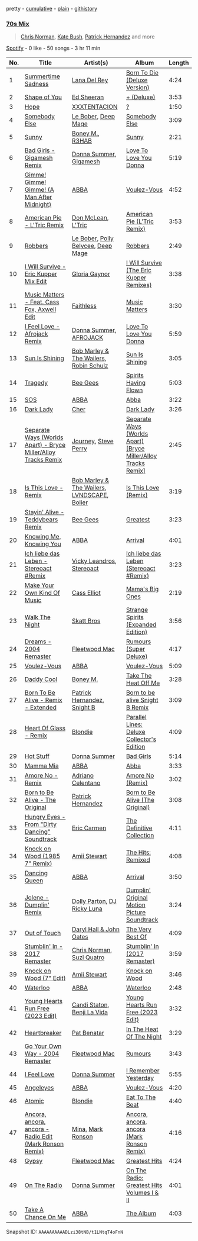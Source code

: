 pretty - [cumulative](/playlists/cumulative/37i9dQZF1EQpVaHRDcozEz.md) - [plain](/playlists/plain/37i9dQZF1EQpVaHRDcozEz) - [githistory](https://github.githistory.xyz/mdn522/spotify-playlist-archive/blob/main/playlists/plain/37i9dQZF1EQpVaHRDcozEz)

### [70s Mix](https://open.spotify.com/playlist/37i9dQZF1EQpVaHRDcozEz)

> <a href=spotify:playlist:37i9dQZF1EIVlnDC5xWPDU>Chris Norman</a>, <a href=spotify:playlist:37i9dQZF1EIUtjlWmpmtW5>Kate Bush</a>, <a href=spotify:playlist:37i9dQZF1EIZImI1FWIDar>Patrick Hernandez</a> and more

[Spotify](https://open.spotify.com/user/spotify) - 0 like - 50 songs - 3 hr 11 min

| No. | Title | Artist(s) | Album | Length |
|---|---|---|---|---|
| 1 | [Summertime Sadness](https://open.spotify.com/track/1FEiijYPJtyswChfcpv3p0) | [Lana Del Rey](https://open.spotify.com/artist/00FQb4jTyendYWaN8pK0wa) | [Born To Die \(Deluxe Version\)](https://open.spotify.com/album/2GGstjn2lepcltXd21I24t) | 4:24 |
| 2 | [Shape of You](https://open.spotify.com/track/7qiZfU4dY1lWllzX7mPBI3) | [Ed Sheeran](https://open.spotify.com/artist/6eUKZXaKkcviH0Ku9w2n3V) | [÷ \(Deluxe\)](https://open.spotify.com/album/3T4tUhGYeRNVUGevb0wThu) | 3:53 |
| 3 | [Hope](https://open.spotify.com/track/2ZRo7axmMPeSVUvDbGkJah) | [XXXTENTACION](https://open.spotify.com/artist/15UsOTVnJzReFVN1VCnxy4) | [?](https://open.spotify.com/album/2Ti79nwTsont5ZHfdxIzAm) | 1:50 |
| 4 | [Somebody Else](https://open.spotify.com/track/2bb9Dg1De0s8yzWkQDZsXY) | [Le Bober](https://open.spotify.com/artist/4uOvkJcVuoOxaY7lsCwav4), [Deep Mage](https://open.spotify.com/artist/0MR7IMVJ0cdWJBivbwRr4A) | [Somebody Else](https://open.spotify.com/album/2PfFc59SXVrILOSaWGsaTe) | 3:09 |
| 5 | [Sunny](https://open.spotify.com/track/3NHzW6H45I5VO0ftDRhtpY) | [Boney M.](https://open.spotify.com/artist/54R6Y0I7jGUCveDTtI21nb), [R3HAB](https://open.spotify.com/artist/6cEuCEZu7PAE9ZSzLLc2oQ) | [Sunny](https://open.spotify.com/album/0bjMSyP0YxQf56sHJ7vGgd) | 2:21 |
| 6 | [Bad Girls \- Gigamesh Remix](https://open.spotify.com/track/4cVcKuPWczKvw2GZAotrj2) | [Donna Summer](https://open.spotify.com/artist/2eogQKWWoohI3BSnoG7E2U), [Gigamesh](https://open.spotify.com/artist/1Bo8Afb2Qbjs4x6kJHyjle) | [Love To Love You Donna](https://open.spotify.com/album/0iuDlDYXlxbjrKMcO2kepk) | 5:19 |
| 7 | [Gimme! Gimme! Gimme! \(A Man After Midnight\)](https://open.spotify.com/track/3vkQ5DAB1qQMYO4Mr9zJN6) | [ABBA](https://open.spotify.com/artist/0LcJLqbBmaGUft1e9Mm8HV) | [Voulez\-Vous](https://open.spotify.com/album/7iLuHJkrb9KHPkMgddYigh) | 4:52 |
| 8 | [American Pie \- L'Tric Remix](https://open.spotify.com/track/1SRnNEFgoUI0O8erG4BgHQ) | [Don McLean](https://open.spotify.com/artist/1gRNBaI4yn6wCCTvRhGWh8), [L'Tric](https://open.spotify.com/artist/4ZedOHbnyLaFvvMuY6uaOM) | [American Pie \(L'Tric Remix\)](https://open.spotify.com/album/1OyknztolKNfrtPzmlmzNZ) | 3:53 |
| 9 | [Robbers](https://open.spotify.com/track/7F1hKUjZP4geQjPkqxRhT9) | [Le Bober](https://open.spotify.com/artist/4uOvkJcVuoOxaY7lsCwav4), [Polly Belycee](https://open.spotify.com/artist/4xPBJcKUxPVSROQ2infcmD), [Deep Mage](https://open.spotify.com/artist/0MR7IMVJ0cdWJBivbwRr4A) | [Robbers](https://open.spotify.com/album/1F4M4Qvu3p3kUjEWD6IJH1) | 2:49 |
| 10 | [I Will Survive \- Eric Kupper Mix Edit](https://open.spotify.com/track/4fSjgi0Uzee0Bt4Nwusnqu) | [Gloria Gaynor](https://open.spotify.com/artist/6V6WCgi7waF55bJmylC4H5) | [I Will Survive \(The Eric Kupper Remixes\)](https://open.spotify.com/album/1Cebbz2zBKNpcQdtoXy9yk) | 3:38 |
| 11 | [Music Matters \- Feat\. Cass Fox, Axwell Edit](https://open.spotify.com/track/3qETGQ2RnwO9avluryTUJF) | [Faithless](https://open.spotify.com/artist/5T4UKHhr4HGIC0VzdZQtAE) | [Music Matters](https://open.spotify.com/album/2KuNjhIgLufvzlj1cY1zMv) | 3:30 |
| 12 | [I Feel Love \- Afrojack Remix](https://open.spotify.com/track/2UArFZy4LUwTNFmoklSpvT) | [Donna Summer](https://open.spotify.com/artist/2eogQKWWoohI3BSnoG7E2U), [AFROJACK](https://open.spotify.com/artist/4D75GcNG95ebPtNvoNVXhz) | [Love To Love You Donna](https://open.spotify.com/album/0iuDlDYXlxbjrKMcO2kepk) | 5:59 |
| 13 | [Sun Is Shining](https://open.spotify.com/track/48xPlyqrp76RSwJirihTHo) | [Bob Marley & The Wailers](https://open.spotify.com/artist/2QsynagSdAqZj3U9HgDzjD), [Robin Schulz](https://open.spotify.com/artist/3t5xRXzsuZmMDkQzgOX35S) | [Sun Is Shining](https://open.spotify.com/album/0W5Q4QB5XqFJZbd2ZhCfWK) | 3:05 |
| 14 | [Tragedy](https://open.spotify.com/track/6UXXeFqMBGiqjkzQzkMT3E) | [Bee Gees](https://open.spotify.com/artist/1LZEQNv7sE11VDY3SdxQeN) | [Spirits Having Flown](https://open.spotify.com/album/6bddpRTD2imtFdhXqr6MKm) | 5:03 |
| 15 | [SOS](https://open.spotify.com/track/6yZv0Nl6BXABbXoPVpfF5y) | [ABBA](https://open.spotify.com/artist/0LcJLqbBmaGUft1e9Mm8HV) | [Abba](https://open.spotify.com/album/1kM6xcSYO5ASJaWgygznL7) | 3:22 |
| 16 | [Dark Lady](https://open.spotify.com/track/0xL3tjPSUJncbnIOn1uPhZ) | [Cher](https://open.spotify.com/artist/72OaDtakiy6yFqkt4TsiFt) | [Dark Lady](https://open.spotify.com/album/48HaPx2JNYVESpoksGcSZf) | 3:26 |
| 17 | [Separate Ways \(Worlds Apart\) \- Bryce Miller/Alloy Tracks Remix](https://open.spotify.com/track/0muK9BAzu2TJXQgWPsEj6e) | [Journey](https://open.spotify.com/artist/0rvjqX7ttXeg3mTy8Xscbt), [Steve Perry](https://open.spotify.com/artist/5xQKoGD7Ql92fWd1uWwKkf) | [Separate Ways \(Worlds Apart\) \[Bryce Miller/Alloy Tracks Remix\]](https://open.spotify.com/album/0YzSA7G1hEayfUGlELIe5K) | 2:45 |
| 18 | [Is This Love \- Remix](https://open.spotify.com/track/1G8yVHxDLlEjDAt02Dfbmi) | [Bob Marley & The Wailers](https://open.spotify.com/artist/2QsynagSdAqZj3U9HgDzjD), [LVNDSCAPE](https://open.spotify.com/artist/2QlwnS23KrBeshXFyK5U6M), [Bolier](https://open.spotify.com/artist/65NscqgsoMPqBtoLbkP3jD) | [Is This Love \(Remix\)](https://open.spotify.com/album/5MUX0Xv8IGxAlzz5eSEE5D) | 3:19 |
| 19 | [Stayin' Alive \- Teddybears Remix](https://open.spotify.com/track/5iyuBXYblt5wpD7DC16WnP) | [Bee Gees](https://open.spotify.com/artist/1LZEQNv7sE11VDY3SdxQeN) | [Greatest](https://open.spotify.com/album/5YHZaCxCuuK81h4Fimb9rT) | 3:23 |
| 20 | [Knowing Me, Knowing You](https://open.spotify.com/track/798cuJeotvXP8UVa8GJPnD) | [ABBA](https://open.spotify.com/artist/0LcJLqbBmaGUft1e9Mm8HV) | [Arrival](https://open.spotify.com/album/1V6a99EbTTIegOhWoPxYI9) | 4:01 |
| 21 | [Ich liebe das Leben \- Stereoact \#Remix](https://open.spotify.com/track/6JVxY1CIPVlFyKkCIRwS2L) | [Vicky Leandros](https://open.spotify.com/artist/68yjIBoc8l4GaliVFZDUcJ), [Stereoact](https://open.spotify.com/artist/6dXL3SnQlCGX9LCUAyin6a) | [Ich liebe das Leben \(Stereoact \#Remix\)](https://open.spotify.com/album/3OQ1X9mkQHBmcWr6zNNtH4) | 3:23 |
| 22 | [Make Your Own Kind Of Music](https://open.spotify.com/track/6H3Wa6hWR9DRMzMSd4pZkT) | [Cass Elliot](https://open.spotify.com/artist/5jX7X3kRkfJTRqAdT7RcHk) | [Mama's Big Ones](https://open.spotify.com/album/3x44BijmAfm1N7Cs7yILL4) | 2:19 |
| 23 | [Walk The Night](https://open.spotify.com/track/5L4dfY0HcWP0zPpaSTaTIK) | [Skatt Bros](https://open.spotify.com/artist/77hZrUq3H8RNHqhc1l4YUW) | [Strange Spirits \(Expanded Edition\)](https://open.spotify.com/album/3GpzWOP11yui6NYZjg8nx6) | 3:56 |
| 24 | [Dreams \- 2004 Remaster](https://open.spotify.com/track/0ofHAoxe9vBkTCp2UQIavz) | [Fleetwood Mac](https://open.spotify.com/artist/08GQAI4eElDnROBrJRGE0X) | [Rumours \(Super Deluxe\)](https://open.spotify.com/album/0BwWUstDMUbgq2NYONRqlu) | 4:17 |
| 25 | [Voulez\-Vous](https://open.spotify.com/track/17OqI90oTFZ3J8PVu6j07V) | [ABBA](https://open.spotify.com/artist/0LcJLqbBmaGUft1e9Mm8HV) | [Voulez\-Vous](https://open.spotify.com/album/7iLuHJkrb9KHPkMgddYigh) | 5:09 |
| 26 | [Daddy Cool](https://open.spotify.com/track/3WMbD1OyfKuwWDWMNbPQ4g) | [Boney M.](https://open.spotify.com/artist/54R6Y0I7jGUCveDTtI21nb) | [Take The Heat Off Me](https://open.spotify.com/album/1KQUrny9y5zGpktF6hAGd4) | 3:28 |
| 27 | [Born To Be Alive \- Remix \- Extended](https://open.spotify.com/track/6Wy7RyyXYcRcHrwXHl4Dxa) | [Patrick Hernandez](https://open.spotify.com/artist/1CcEgi464SWZsKY5579u7z), [Snight B](https://open.spotify.com/artist/6YqyFGzBfxmhGsHZLRxMkn) | [Born to be alive Snight B Remix](https://open.spotify.com/album/51MbRQTMdSjRivBX3VkLDG) | 3:09 |
| 28 | [Heart Of Glass \- Remix](https://open.spotify.com/track/2HhBmnL8kVYaevaaCsnMVB) | [Blondie](https://open.spotify.com/artist/4tpUmLEVLCGFr93o8hFFIB) | [Parallel Lines: Deluxe Collector's Edition](https://open.spotify.com/album/6raionWfBxaJphE3mc8Y4h) | 4:09 |
| 29 | [Hot Stuff](https://open.spotify.com/track/2zMJN9JvDlvGP4jB03l1Bz) | [Donna Summer](https://open.spotify.com/artist/2eogQKWWoohI3BSnoG7E2U) | [Bad Girls](https://open.spotify.com/album/58GjBhQvLHwfQFJtdP9Oxg) | 5:14 |
| 30 | [Mamma Mia](https://open.spotify.com/track/2TxCwUlqaOH3TIyJqGgR91) | [ABBA](https://open.spotify.com/artist/0LcJLqbBmaGUft1e9Mm8HV) | [Abba](https://open.spotify.com/album/1kM6xcSYO5ASJaWgygznL7) | 3:33 |
| 31 | [Amore No \- Remix](https://open.spotify.com/track/4kS6IGvg5hpIljAjeBXyES) | [Adriano Celentano](https://open.spotify.com/artist/1yq9UuPp5DIb5w6eswGbKV) | [Amore No \(Remix\)](https://open.spotify.com/album/7siFsVqJah96pV20WNfkvU) | 3:02 |
| 32 | [Born to Be Alive \- The Original](https://open.spotify.com/track/3XIEWK1V9n25PS9Vb6axj5) | [Patrick Hernandez](https://open.spotify.com/artist/1CcEgi464SWZsKY5579u7z) | [Born to Be Alive \(The Original\)](https://open.spotify.com/album/0kVK9lFFTzhnEb4ETElbCD) | 3:08 |
| 33 | [Hungry Eyes \- From "Dirty Dancing" Soundtrack](https://open.spotify.com/track/31H6au3jhblhr6MMJiXnCq) | [Eric Carmen](https://open.spotify.com/artist/2ekjTXgjxbWwBX5lTAj4DU) | [The Definitive Collection](https://open.spotify.com/album/02CxAhdSRhzcm6XQ8m5RNp) | 4:11 |
| 34 | [Knock on Wood \(1985 7" Remix\)](https://open.spotify.com/track/61Nhptc9iZmp39GRRZnrvW) | [Amii Stewart](https://open.spotify.com/artist/7GPNaPWw3STF8NYp39pd8G) | [The Hits: Remixed](https://open.spotify.com/album/0paTOg2FdnR9cA5vOTiY47) | 4:08 |
| 35 | [Dancing Queen](https://open.spotify.com/track/0GjEhVFGZW8afUYGChu3Rr) | [ABBA](https://open.spotify.com/artist/0LcJLqbBmaGUft1e9Mm8HV) | [Arrival](https://open.spotify.com/album/1V6a99EbTTIegOhWoPxYI9) | 3:50 |
| 36 | [Jolene \- Dumplin' Remix](https://open.spotify.com/track/0HtY7ILTZVSd4i44FuOrur) | [Dolly Parton](https://open.spotify.com/artist/32vWCbZh0xZ4o9gkz4PsEU), [DJ Ricky Luna](https://open.spotify.com/artist/41EN0ZREKu3QnW9N0kre0K) | [Dumplin' Original Motion Picture Soundtrack](https://open.spotify.com/album/50FL6Vavo5CtZ1S9QQSJeO) | 3:24 |
| 37 | [Out of Touch](https://open.spotify.com/track/4LI7LqBRuXxLyEZ2fCQnit) | [Daryl Hall & John Oates](https://open.spotify.com/artist/77tT1kLj6mCWtFNqiOmP9H) | [The Very Best Of](https://open.spotify.com/album/3LjCh3GXg9r9h4HORAUzXu) | 4:09 |
| 38 | [Stumblin' In \- 2017 Remaster](https://open.spotify.com/track/2Pzhx26KqgTTKnko0uC7F7) | [Chris Norman](https://open.spotify.com/artist/2Pawr6MMX9VBIQ9oUHg7jc), [Suzi Quatro](https://open.spotify.com/artist/15jHZ1EZwmm2QDjKctvqJQ) | [Stumblin' In \(2017 Remaster\)](https://open.spotify.com/album/70zwk7XkGn8CRIObD3a40F) | 3:59 |
| 39 | [Knock on Wood \(7" Edit\)](https://open.spotify.com/track/6hG8HM8AqD5wIJTQH37sIV) | [Amii Stewart](https://open.spotify.com/artist/7GPNaPWw3STF8NYp39pd8G) | [Knock on Wood](https://open.spotify.com/album/3tzsLQNZEPOsqCKMgLRqb2) | 3:46 |
| 40 | [Waterloo](https://open.spotify.com/track/3Dy4REq8O09IlgiwuHQ3sk) | [ABBA](https://open.spotify.com/artist/0LcJLqbBmaGUft1e9Mm8HV) | [Waterloo](https://open.spotify.com/album/5gSBDA6ufk8UZejT4XR7av) | 2:48 |
| 41 | [Young Hearts Run Free \(2023 Edit\)](https://open.spotify.com/track/5PVJid6BxI6vLNgVWWf8I7) | [Candi Staton](https://open.spotify.com/artist/3S34Unhn5yRcaH5K9aU5Et), [Benji La Vida](https://open.spotify.com/artist/3MwdMIfkarbQ6gVS7EaV7I) | [Young Hearts Run Free \(2023 Edit\)](https://open.spotify.com/album/07RWKFuT4fdhQsINJGDZq5) | 3:32 |
| 42 | [Heartbreaker](https://open.spotify.com/track/22ML0MuFKfw16WejbxsLOy) | [Pat Benatar](https://open.spotify.com/artist/43mhFhQ4JAknA7Ik1bOZuV) | [In The Heat Of The Night](https://open.spotify.com/album/3QtcoigGc0KKzE6mVAkFfY) | 3:29 |
| 43 | [Go Your Own Way \- 2004 Remaster](https://open.spotify.com/track/07GvNcU1WdyZJq3XxP0kZa) | [Fleetwood Mac](https://open.spotify.com/artist/08GQAI4eElDnROBrJRGE0X) | [Rumours](https://open.spotify.com/album/1bt6q2SruMsBtcerNVtpZB) | 3:43 |
| 44 | [I Feel Love](https://open.spotify.com/track/1vCBk33l9HaWp5FOnhSGxk) | [Donna Summer](https://open.spotify.com/artist/2eogQKWWoohI3BSnoG7E2U) | [I Remember Yesterday](https://open.spotify.com/album/04nlrp346ZfIBhxsNOxpqe) | 5:55 |
| 45 | [Angeleyes](https://open.spotify.com/track/7rWgGyRK7RAqAAXy4bLft9) | [ABBA](https://open.spotify.com/artist/0LcJLqbBmaGUft1e9Mm8HV) | [Voulez\-Vous](https://open.spotify.com/album/7iLuHJkrb9KHPkMgddYigh) | 4:20 |
| 46 | [Atomic](https://open.spotify.com/track/5QIbR39hAEDIOkr4ggh4xc) | [Blondie](https://open.spotify.com/artist/4tpUmLEVLCGFr93o8hFFIB) | [Eat To The Beat](https://open.spotify.com/album/4gbZS6jj6ufbiSG4C8jLv5) | 4:40 |
| 47 | [Ancora, ancora, ancora \- Radio Edit \(Mark Ronson Remix\)](https://open.spotify.com/track/0uBZ6Yk2k7QFkTEKdkqrKB) | [Mina](https://open.spotify.com/artist/3HL1CyOnDLFJo1Rr8YBlKy), [Mark Ronson](https://open.spotify.com/artist/3hv9jJF3adDNsBSIQDqcjp) | [Ancora, ancora, ancora \(Mark Ronson Remix\)](https://open.spotify.com/album/42JwuEeoDbsMeHXZFEoic5) | 4:16 |
| 48 | [Gypsy](https://open.spotify.com/track/19Ym5Sg0YyOCa6ao21bdoG) | [Fleetwood Mac](https://open.spotify.com/artist/08GQAI4eElDnROBrJRGE0X) | [Greatest Hits](https://open.spotify.com/album/0LfM3PGkXE6KvJEE1HkOnz) | 4:24 |
| 49 | [On The Radio](https://open.spotify.com/track/41v23mPw4Se92JKUGvnkmW) | [Donna Summer](https://open.spotify.com/artist/2eogQKWWoohI3BSnoG7E2U) | [On The Radio: Greatest Hits Volumes I & II](https://open.spotify.com/album/1DeQ0MqQiY2RpMSMFEsILA) | 4:01 |
| 50 | [Take A Chance On Me](https://open.spotify.com/track/5BckPAYcKEJuYs1eV1BHHe) | [ABBA](https://open.spotify.com/artist/0LcJLqbBmaGUft1e9Mm8HV) | [The Album](https://open.spotify.com/album/5fLOHW1UXr1cJrnXiU3FBt) | 4:03 |

Snapshot ID: `AAAAAAAAAADLzi38tNB/t1LNtqT4oFnN`
